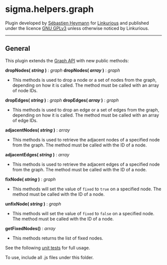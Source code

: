 sigma.helpers.graph
==================

Plugin developed by [Sébastien Heymann](https://github.com/sheymann) for [Linkurious](https://github.com/Linkurious) and published under the licence [GNU GPLv3](LICENSE) unless otherwise noticed by Linkurious.

---
## General
This plugin extends the [Graph API](https://github.com/jacomyal/sigma.js/wiki/Graph-API) with new public methods:

**dropNodes( *string* )** : *graph*
**dropNodes( *array* )** : *graph*
 * This methods is used to drop a node or a set of nodes from the graph, depending on how it is called. The method must be called with an array of node IDs.

**dropEdges( *string* )** : *graph*
**dropEdges( *array* )** : *graph*
 * This methods is used to drop an edge or a set of edges from the graph, depending on how it is called. The method must be called with an array of edge IDs.

**adjacentNodes( *string* )** : *array*
 * This methods is used to retrieve the adjacent nodes of a specified node from the graph. The method must be called with the ID of a node.

**adjacentEdges( *string* )** : *array*
 * This methods is used to retrieve the adjacent edges of a specified node from the graph. The method must be called with the ID of a node.

**fixNode( *string* )** : *graph*
 * This methods will set the value of `fixed` to `true` on a specified node. The method must be called with the ID of a node.

**unfixNode( *string* )** : *graph*
 * This methods will set the value of `fixed` to `false` on a specified node. The method must be called with the ID of a node.

**getFixedNodes()** : *array*
 * This methods returns the list of fixed nodes.

See the following [unit tests](../../test/unit.helpers.graph.js) for full usage.

To use, include all .js files under this folder.

